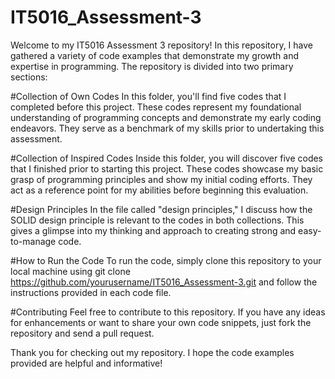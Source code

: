 # IT5016_Assessment-3       
Welcome to my IT5016 Assessment 3 repository!
In this repository, I have gathered a variety of code examples that demonstrate my growth and expertise in programming. The repository is divided into two primary sections:  

#Collection of Own Codes                                                                                                                In this folder, you'll find five codes that I completed before this project. These codes represent my foundational understanding of programming concepts and demonstrate my early coding endeavors. They serve as a benchmark of my skills prior to undertaking this assessment. 

#Collection of Inspired Codes                                                                                                       Inside this folder, you will discover five codes that I finished prior to starting this project. These codes showcase my basic grasp of programming principles and show my initial coding efforts. They act as a reference point for my abilities before beginning this evaluation. 

#Design Principles                                                                                                                      In the file called "design principles," I discuss how the SOLID design principle is relevant to the codes in both collections. This gives a glimpse into my thinking and approach to creating strong and easy-to-manage code.

#How to Run the Code
To run the code, simply clone this repository to your local machine using git clone https://github.com/yourusername/IT5016_Assessment-3.git and follow the instructions provided in each code file.          


#Contributing
Feel free to contribute to this repository. If you have any ideas for enhancements or want to share your own code snippets, just fork the repository and send a pull request. 

Thank you for checking out my repository. I hope the code examples provided are helpful and informative!
